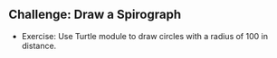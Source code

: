 ## Challenge: Draw a Spirograph
- Exercise: Use Turtle module to draw circles with a radius of 100 in distance.
